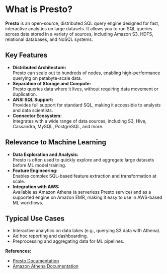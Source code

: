 # What is Presto?

**Presto** is an open-source, distributed SQL query engine designed for fast, interactive analytics on large datasets. It allows you to run SQL queries across data stored in a variety of sources, including Amazon S3, HDFS, relational databases, and NoSQL systems.

## Key Features

- **Distributed Architecture:**  
  Presto can scale out to hundreds of nodes, enabling high-performance querying on petabyte-scale data.
- **Separation of Storage and Compute:**  
  Presto queries data where it lives, without requiring data movement or duplication.
- **ANSI SQL Support:**  
  Provides full support for standard SQL, making it accessible to analysts and data scientists.
- **Connector Ecosystem:**  
  Integrates with a wide range of data sources, including S3, Hive, Cassandra, MySQL, PostgreSQL, and more.

## Relevance to Machine Learning

- **Data Exploration and Analysis:**  
  Presto is often used to quickly explore and aggregate large datasets before ML model training.
- **Feature Engineering:**  
  Enables complex SQL-based feature extraction and transformation at scale.
- **Integration with AWS:**  
  Available as Amazon Athena (a serverless Presto service) and as a supported engine on Amazon EMR, making it easy to use in AWS-based ML workflows.

## Typical Use Cases

- Interactive analytics on data lakes (e.g., querying S3 data with Athena).
- Ad hoc reporting and dashboarding.
- Preprocessing and aggregating data for ML pipelines.

**References:**  
- [Presto Documentation](https://prestodb.io/docs/current/)
- [Amazon Athena Documentation](https://docs.aws.amazon.com/athena/latest/ug/what-is.html)
